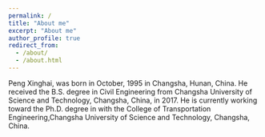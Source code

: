 ```yaml
---
permalink: /
title: "About me"
excerpt: "About me"
author_profile: true
redirect_from: 
  - /about/
  - /about.html
---
```


Peng Xinghai, was born in October, 1995 in Changsha, Hunan, China. He received the B.S. degree in Civil Engineering from Changsha University of Science and Technology, Changsha, China, in 2017. He is currently working toward the Ph.D. degree in with the College of Transportation Engineering,Changsha University of Science and Technology, Changsha, China. 

